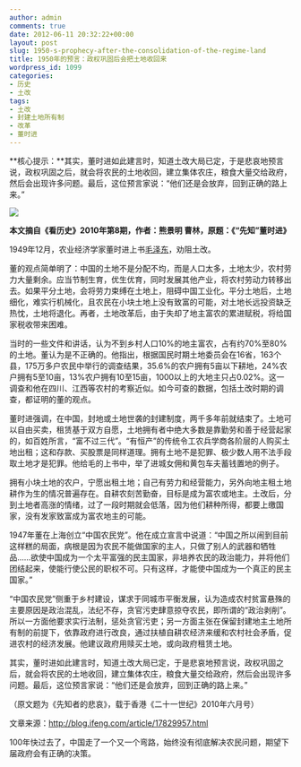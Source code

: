 ```yaml
---
author: admin
comments: true
date: 2012-06-11 20:32:22+00:00
layout: post
slug: 1950-s-prophecy-after-the-consolidation-of-the-regime-land
title: 1950年的预言：政权巩固后会把土地收回来
wordpress_id: 1099
categories:
- 历史
- 土改
tags:
- 土改
- 封建土地所有制
- 改革
- 董时进
---
```


**核心提示：**其实，董时进如此建言时，知道土改大局已定，于是悲哀地预言说，政权巩固之后，就会将农民的土地收回，建立集体农庄，粮食大量交给政府，然后会出现许多问题。最后，这位预言家说：“他们还是会放弃，回到正确的路上来。”
<!-- more -->
![](http://y0.ifengimg.com/e96a0c81baf9e6df/2012/0515/rdn_4fb1a0a863a22.jpg)

**本文摘自《看历史》2010年第8期，作者：熊景明 曹林，原题：《“先知”董时进》**

1949年12月，农业经济学家董时进上书[毛泽东](http://apphistory.news.ifeng.com/figure/detail.php?id=6)，劝阻土改。

董的观点简单明了：中国的土地不是分配不均，而是人口太多，土地太少，农村劳力大量剩余。应当节制生育，优生优育，同时发展其他产业，将农村劳动力转移出去。如果平分土地，会将劳力束缚在土地上，阻碍中国工业化。平分土地后，土地细化，难实行机械化，且农民在小块土地上没有致富的可能，对土地长远投资缺乏热忱，土地将退化。再者，土地改革后，由于失却了地主富农的累进赋税，将给国家税收带来困难。

当时的一些文件和讲话，认为不到乡村人口10%的地主富农，占有约70%至80%的土地。董认为是不正确的。他指出，根据国民时期土地委员会在16省，163个县，175万多户农民中举行的调查结果，35.6%的农户拥有5亩以下耕地，24%农户拥有5至10亩，13%农户拥有10至15亩，1000以上的大地主只占0.02%。这一调查和他在四川、江西等农村的考察近似。如今可查的数据，包括土改时期的调查，都证明的董的观点。

董时进强调，在中国，封地或土地世袭的封建制度，两千多年前就结束了。土地可以自由买卖，租赁基于双方自愿，土地拥有者中绝大多数是靠勤劳和善于经营起家的，如百姓所言，“富不过三代”。“有恒产”的传统令工农兵学商各阶层的人购买土地出租；这和存款、买股票是同样道理。拥有土地不是犯罪、极少数人用不法手段取土地才是犯罪。他给毛的上书中，举了进城女佣和黄包车夫蓄钱置地的例子。

拥有小块土地的农户，宁愿出租土地；自己有劳力和经营能力，另外向地主租土地耕作为生的情况普遍存在。自耕农刻苦勤奋，目标是成为富农或地主。土改后，分到土地者高涨的情绪，过了一段时期就会低落，因为他们耕种所得，都要上缴国家，没有发家致富成为富农地主的可能。

1947年董在上海创立“中国农民党”。他在成立宣言中说道：“中国之所以闹到目前这样糕的局面，病根是因为农民不能做国家的主人，只做了别人的武器和牺牲品……欲使中国成为一个太平富强的民主国家，非培养农民的政治能力，并将他们团结起来，使能行使公民的职权不可。只有这样，才能使中国成为一个真正的民主国家。”

“中国农民党”侧重于乡村建设，谋求于同城市平衡发展，认为造成农村贫富悬殊的主要原因是政治混乱，法纪不存，贪官污吏肆意掠夺农民，即所谓的“政治剥削”。所以一方面他要求实行法制，惩处贪官污吏；另一方面主张在保留封建地主土地所有制的前提下，依靠政府进行改良，通过扶植自耕农经济来缓和农村社会矛盾，促进农村的经济发展。他建议政府用赎买土地，或向政府租赁土地。

其实，董时进如此建言时，知道土改大局已定，于是悲哀地预言说，政权巩固之后，就会将农民的土地收回，建立集体农庄，粮食大量交给政府，然后会出现许多问题。最后，这位预言家说：“他们还是会放弃，回到正确的路上来。”

（原文题为《先知者的悲哀》，载于香港《二十一世纪》2010年六月号）

文章来源：http://blog.ifeng.com/article/17829957.html

100年快过去了，中国走了一个又一个弯路，始终没有彻底解决农民问题，期望下届政府会有正确的决策。
